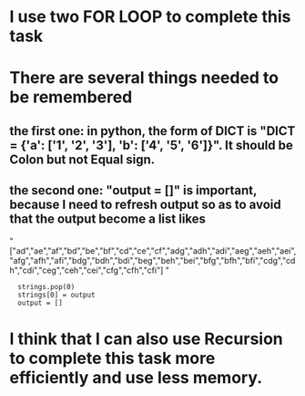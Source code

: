 # I use two FOR LOOP to complete this task
# There are several things needed to be remembered
## the first one: in python, the form of DICT is "DICT = {'a': ['1', '2', '3'], 'b': ['4', '5', '6']}". It should be Colon but not Equal sign.
## the second one: "output = []" is important, because I need to refresh output so as to avoid that the output become a list likes 
"["ad","ae","af","bd","be","bf","cd","ce","cf","adg","adh","adi","aeg","aeh","aei","afg","afh","afi","bdg","bdh","bdi","beg","beh","bei","bfg","bfh","bfi","cdg","cdh","cdi","ceg","ceh","cei","cfg","cfh","cfi"]
"
```
  strings.pop(0)
  strings[0] = output
  output = []
```
# I think that I can also use Recursion to complete this task more efficiently and use less memory.
